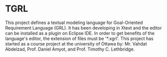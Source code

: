 # TGRL
This project defines a textual modeling language for Goal-Oriented Requirement Language (GRL). It has been developing in Xtext and the editor can be installed as a plugin on Eclipse IDE. In order to get benefits of the language's editor, the extension of files must be '*.xgrl'.
This project has started as a course project at the university of Ottawa by:
Mr. Vahdat Abdelzad, Prof. Daniel Amyot, and Prof. Timothy C. Lethbridge.

